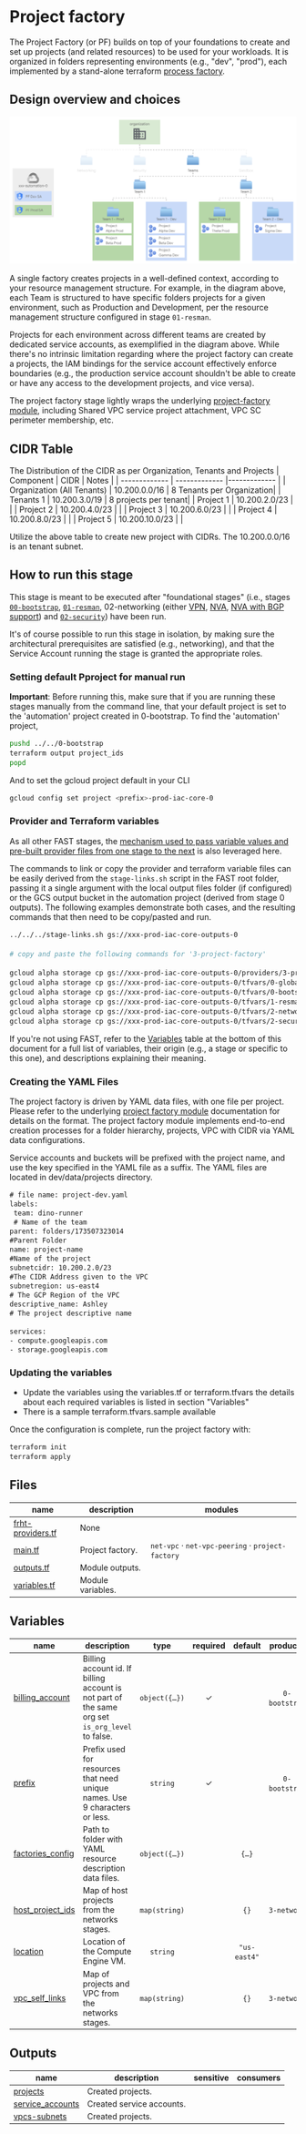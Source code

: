 # Project factory

The Project Factory (or PF) builds on top of your foundations to create and set up projects (and related resources) to be used for your workloads.
It is organized in folders representing environments (e.g., "dev", "prod"), each implemented by a stand-alone terraform [process factory](../../../../blueprints/factories/README.md).

## Design overview and choices

<p align="center">
  <img src="diagram.svg" alt="Project factory diagram">
</p>

A single factory creates projects in a well-defined context, according to your resource management structure. For example, in the diagram above, each Team is structured to have specific folders projects for a given environment, such as Production and Development, per the resource management structure configured in stage `01-resman`.

Projects for each environment across different teams are created by dedicated service accounts, as exemplified in the diagram above. While there's no intrinsic limitation regarding where the project factory can create a projects, the IAM bindings for the service account effectively enforce boundaries (e.g., the production service account shouldn't be able to create or have any access to the development projects, and vice versa).

The project factory stage lightly wraps the underlying [project-factory module](../../../../modules/project-factory/), including Shared VPC service project attachment, VPC SC perimeter membership, etc.
  
## CIDR Table  
The Distribution of the CIDR as per Organization, Tenants and Projects
| Component  | CIDR | Notes |
| ------------- | ------------- |------------- |
| Organization (All Tenants)  | 10.200.0.0/16  | 8 Tenants per Organization|
| Tenants 1  | 10.200.3.0/19  | 8 projects per tenant|
| Project 1   | 10.200.2.0/23  | |
| Project 2   | 10.200.4.0/23  | |
| Project 3   | 10.200.6.0/23  | |
| Project 4   | 10.200.8.0/23  | |
| Project 5   | 10.200.10.0/23  | |

Utilize the above table to create new project with CIDRs. The 10.200.0.0/16 is an tenant subnet.

## How to run this stage

This stage is meant to be executed after "foundational stages" (i.e., stages [`00-bootstrap`](../../0-bootstrap), [`01-resman`](../../1-resman), 02-networking (either [VPN](../../2-networking-b-vpn), [NVA](../../2-networking-c-nva), [NVA with BGP support](../../2-networking-e-nva-bgp)) and [`02-security`](../../2-security)) have been run.

It's of course possible to run this stage in isolation, by making sure the architectural prerequisites are satisfied (e.g., networking), and that the Service Account running the stage is granted the appropriate roles.

### Setting default Pproject for manual run
**Important**: Before running this, make sure that if you are running these stages manually from the command line, that your default project is set to the 'automation' project created in 0-bootstrap.
To find the 'automation' project,
```bash
pushd ../../0-bootstrap
terraform output project_ids
popd
```
And to set the gcloud project default in your CLI
```bash
gcloud config set project <prefix>-prod-iac-core-0
```

### Provider and Terraform variables

As all other FAST stages, the [mechanism used to pass variable values and pre-built provider files from one stage to the next](../../0-bootstrap/README.md#output-files-and-cross-stage-variables) is also leveraged here.

The commands to link or copy the provider and terraform variable files can be easily derived from the `stage-links.sh` script in the FAST root folder, passing it a single argument with the local output files folder (if configured) or the GCS output bucket in the automation project (derived from stage 0 outputs). The following examples demonstrate both cases, and the resulting commands that then need to be copy/pasted and run.

```bash
../../../stage-links.sh gs://xxx-prod-iac-core-outputs-0

# copy and paste the following commands for '3-project-factory'

gcloud alpha storage cp gs://xxx-prod-iac-core-outputs-0/providers/3-project-factory-providers.tf ./
gcloud alpha storage cp gs://xxx-prod-iac-core-outputs-0/tfvars/0-globals.auto.tfvars.json ./
gcloud alpha storage cp gs://xxx-prod-iac-core-outputs-0/tfvars/0-bootstrap.auto.tfvars.json ./
gcloud alpha storage cp gs://xxx-prod-iac-core-outputs-0/tfvars/1-resman.auto.tfvars.json ./
gcloud alpha storage cp gs://xxx-prod-iac-core-outputs-0/tfvars/2-networking.auto.tfvars.json ./
gcloud alpha storage cp gs://xxx-prod-iac-core-outputs-0/tfvars/2-security.auto.tfvars.json ./
```

If you're not using FAST, refer to the [Variables](#variables) table at the bottom of this document for a full list of variables, their origin (e.g., a stage or specific to this one), and descriptions explaining their meaning.
### Creating the YAML Files

The project factory is driven by YAML data files, with one file per project. Please refer to the underlying [project factory module](../../../../modules/project-factory/) documentation for details on the format.
The project factory module implements end-to-end creation processes for a folder hierarchy, projects, VPC with CIDR via YAML data configurations.

Service accounts and buckets will be prefixed with the project name, and use the key specified in the YAML file as a suffix. The YAML files are located in dev/data/projects directory.

```
# file name: project-dev.yaml
labels:
 team: dino-runner
 # Name of the team
parent: folders/173507323014
#Parent Folder
name: project-name
#Name of the project
subnetcidr: 10.200.2.0/23
#The CIDR Address given to the VPC
subnetregion: us-east4
# The GCP Region of the VPC
descriptive_name: Ashley 
# The project descriptive name

services:
- compute.googleapis.com
- storage.googleapis.com

```
### Updating the variables 

- Update the variables using the variables.tf or terraform.tfvars the details about each required variables is listed in section "Variables"
- There is a sample terraform.tfvars.sample available

Once the configuration is complete, run the project factory with:

```bash
terraform init
terraform apply
```

<!-- TFDOC OPTS files:1 show_extra:1 -->
<!-- BEGIN TFDOC -->
## Files

| name | description | modules |
|---|---|---|
| [frht-providers.tf](./frht-providers.tf) | None |  |
| [main.tf](./main.tf) | Project factory. | <code>net-vpc</code> · <code>net-vpc-peering</code> · <code>project-factory</code> |
| [outputs.tf](./outputs.tf) | Module outputs. |  |
| [variables.tf](./variables.tf) | Module variables. |  |

## Variables

| name | description | type | required | default | producer |
|---|---|:---:|:---:|:---:|:---:|
| [billing_account](variables.tf#L18) | Billing account id. If billing account is not part of the same org set `is_org_level` to false. | <code title="object&#40;&#123;&#10;  id           &#61; string&#10;  is_org_level &#61; optional&#40;bool, true&#41;&#10;&#125;&#41;">object&#40;&#123;&#8230;&#125;&#41;</code> | ✓ |  | <code>0-bootstrap</code> |
| [prefix](variables.tf#L63) | Prefix used for resources that need unique names. Use 9 characters or less. | <code>string</code> | ✓ |  | <code>0-bootstrap</code> |
| [factories_config](variables.tf#L31) | Path to folder with YAML resource description data files. | <code title="object&#40;&#123;&#10;  projects_data_path &#61; string&#10;  budgets &#61; optional&#40;object&#40;&#123;&#10;    billing_account       &#61; string&#10;    budgets_data_path     &#61; string&#10;    notification_channels &#61; optional&#40;map&#40;any&#41;, &#123;&#125;&#41;&#10;  &#125;&#41;&#41;&#10;&#125;&#41;">object&#40;&#123;&#8230;&#125;&#41;</code> |  | <code title="&#123;&#10;  projects_data_path &#61; &#34;data&#47;projects&#34;&#10;&#125;">&#123;&#8230;&#125;</code> |  |
| [host_project_ids](variables.tf#L47) | Map of host projects from the networks stages. | <code>map&#40;string&#41;</code> |  | <code>&#123;&#125;</code> | <code>3-network</code> |
| [location](variables.tf#L56) | Location of the Compute Engine VM. | <code>string</code> |  | <code>&#34;us-east4&#34;</code> |  |
| [vpc_self_links](variables.tf#L73) | Map of projects and VPC from the networks stages. | <code>map&#40;string&#41;</code> |  | <code>&#123;&#125;</code> | <code>3-network</code> |

## Outputs

| name | description | sensitive | consumers |
|---|---|:---:|---|
| [projects](outputs.tf#L17) | Created projects. |  |  |
| [service_accounts](outputs.tf#L27) | Created service accounts. |  |  |
| [vpcs-subnets](outputs.tf#L32) | Created projects. |  |  |
<!-- END TFDOC -->
